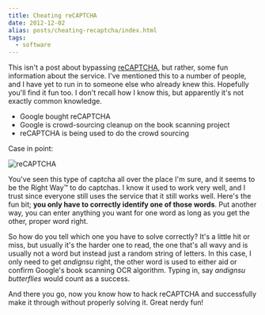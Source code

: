 ```yaml
---
title: Cheating reCAPTCHA
date: 2012-12-02
alias: posts/cheating-recaptcha/index.html
tags:
  - software
---
```


This isn't a post about bypassing [reCAPTCHA](http://www.google.com/recaptcha), but rather, some fun information about the service. I've mentioned this to a number of people, and I have yet to run in to someone else who already knew this. Hopefully you'll find it fun too. I don't recall how I know this, but apparently it's not exactly common knowledge.

- Google bought reCAPTCHA
- Google is crowd-sourcing cleanup on the book scanning project
- reCAPTCHA is being used to do the crowd sourcing

Case in point:

![reCAPTCHA](/images/posts/2012-recaptcha.png)

You've seen this type of captcha all over the place I'm sure, and it seems to be the Right Way™ to do captchas. I know it used to work very well, and I trust since everyone still uses the service that it still works well. Here's the fun bit; **you only have to correctly identify one of those words**. Put another way, you can enter anything you want for one word as long as you get the other, proper word right.

So how do you tell which one you have to solve correctly? It's a little hit or miss, but usually it's the harder one to read, the one that's all wavy and is usually not a word but instead just a random string of letters. In this case, I only need to get *andignsu* right, the other word is used to either aid or confirm Google's book scanning OCR algorithm. Typing in, say *andignsu butterflies* would count as a success.

And there you go, now you know how to hack reCAPTCHA and successfully make it through without properly solving it. Great nerdy fun!
